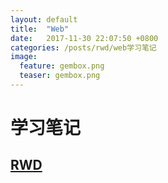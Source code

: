 ```yaml
---
layout: default
title:  "Web"
date:   2017-11-30 22:07:50 +0800
categories: /posts/rwd/web学习笔记
image:
  feature: gembox.png
  teaser: gembox.png
---
```


# 学习笔记
## [RWD](https://jamieyin.github.io/posts/rwd/web%E5%AD%A6%E4%B9%A0%E7%AC%94%E8%AE%B0/)